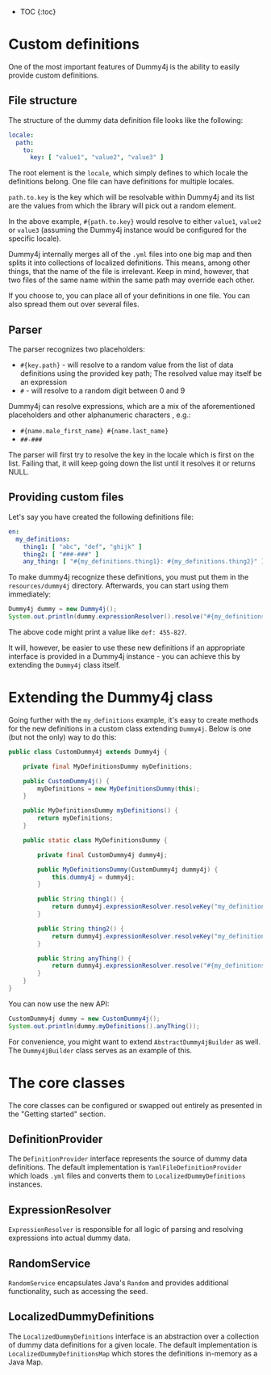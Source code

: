 * TOC {:toc}

# Custom definitions

One of the most important features of Dummy4j is the ability to easily provide custom definitions.

## File structure

The structure of the dummy data definition file looks like the following:
```yaml
locale:
  path:
    to:
      key: [ "value1", "value2", "value3" ]
```

The root element is the `locale`, which simply defines to which locale the definitions belong. One file can have
definitions for multiple locales.

`path.to.key` is the key which will be resolvable within Dummy4j and its list are the values from which the library
will pick out a random element.

In the above example, `#{path.to.key}` would resolve to either `value1`, `value2` or `value3` (assuming the Dummy4j instance
would be configured for the specific locale).

Dummy4j internally merges all of the `.yml` files into one big map and then splits it into collections of localized
definitions. This means, among other things, that the name of the file is irrelevant. Keep in mind, however, that two
files of the same name within the same path may override each other.

If you choose to, you can place all of your definitions in one file. You can also spread them out over several files.

## Parser

The parser recognizes two placeholders:
* `#{key.path}` - will resolve to a random value from the list of data definitions using the provided key path; The
 resolved value may itself be an expression
* `#` - will resolve to a random digit between 0 and 9 

Dummy4j can resolve expressions, which are a mix of the aforementioned placeholders and other alphanumeric characters
, e.g.:

* `#{name.male_first_name} #{name.last_name}`
* `##-###`

The parser will first try to resolve the key in the locale which is first on the list. Failing that, it will keep
going down the list until it resolves it or returns NULL.

## Providing custom files

Let's say you have created the following definitions file:
```yaml
en:
  my_definitions:
    thing1: [ "abc", "def", "ghijk" ]
    thing2: [ "###-###" ]
    any_thing: [ "#{my_definitions.thing1}: #{my_definitions.thing2}" ]
``` 

To make dummy4j recognize these definitions, you must put them in the `resources/dummy4j` directory. Afterwards, you can
start using them immediately:
```java
Dummy4j dummy = new Dummy4j();
System.out.println(dummy.expressionResolver().resolve("#{my_definitions.any_thing}"));
```

The above code might print a value like `def: 455-827`.

It will, however, be easier to use these new definitions if an appropriate interface is provided in a Dummy4j
instance - you can achieve this by extending the `Dummy4j` class itself.

# Extending the Dummy4j class

Going further with the `my_definitions` example, it's easy to create methods for the new definitions in a custom
class extending
`Dummy4j`. Below is one (but not the only) way to do this:

```java
public class CustomDummy4j extends Dummy4j {

    private final MyDefinitionsDummy myDefinitions;

    public CustomDummy4j() {
        myDefinitions = new MyDefinitionsDummy(this);
    }

    public MyDefinitionsDummy myDefinitions() {
        return myDefinitions;
    }

    public static class MyDefinitionsDummy {

        private final CustomDummy4j dummy4j;

        public MyDefinitionsDummy(CustomDummy4j dummy4j) {
            this.dummy4j = dummy4j;
        }

        public String thing1() {
            return dummy4j.expressionResolver.resolveKey("my_definitions.thing1");
        }

        public String thing2() {
            return dummy4j.expressionResolver.resolveKey("my_definitions.thing2");
        }

        public String anyThing() {
            return dummy4j.expressionResolver.resolve("#{my_definitions.any_thing}");
        }
    }
}
```

You can now use the new API:
```java
CustomDummy4j dummy = new CustomDummy4j();
System.out.println(dummy.myDefinitions().anyThing());
```

For convenience, you might want to extend `AbstractDummy4jBuilder` as well. The `Dummy4jBuilder` class serves as an
example of this.

# The core classes

The core classes can be configured or swapped out entirely as presented in the "Getting started" section.

## DefinitionProvider

The `DefinitionProvider` interface represents the source of dummy data definitions. The default implementation is
`YamlFileDefinitionProvider` which loads `.yml` files and converts them to `LocalizedDummyDefinitions` instances.

## ExpressionResolver

`ExpressionResolver` is responsible for all logic of parsing and resolving expressions into actual dummy data.

## RandomService

`RandomService` encapsulates Java's `Random` and provides additional functionality, such as accessing the seed.

## LocalizedDummyDefinitions

The `LocalizedDummyDefinitions` interface is an abstraction over a collection of dummy data definitions for a given
locale. The default implementation is `LocalizedDummyDefinitionsMap` which stores the definitions in-memory as a Java
Map.